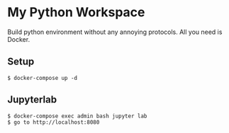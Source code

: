 # My Python Workspace
Build python environment without any annoying protocols.
All you need is Docker.

## Setup
```
$ docker-compose up -d
```

## Jupyterlab
```
$ docker-compose exec admin bash jupyter lab
$ go to http://localhost:8080
```
